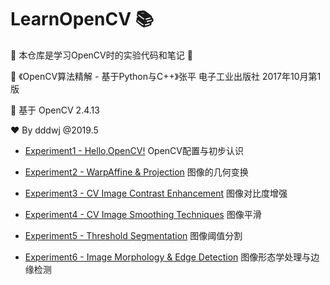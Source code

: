 # LearnOpenCV 📚

📝 本仓库是学习OpenCV时的实验代码和笔记 👀

📖 《OpenCV算法精解 - 基于Python与C++》张平 电子工业出版社 2017年10月第1版

📌 基于 OpenCV 2.4.13

❤️ By dddwj @2019.5

- [Experiment1 - Hello,OpenCV!](https://github.com/dddwj/LearnOpenCV/tree/master/exp1)  OpenCV配置与初步认识

- [Experiment2 - WarpAffine & Projection]([exp2](https://github.com/dddwj/LearnOpenCV/tree/master/exp2)) 图像的几何变换

- [Experiment3 - CV Image Contrast Enhancement](https://github.com/dddwj/LearnOpenCV/tree/master/exp3)  图像对比度增强
- [Experiment4 - CV Image Smoothing Techniques](https://github.com/dddwj/LearnOpenCV/tree/master/exp4)  图像平滑
- [Experiment5 - Threshold Segmentation](https://github.com/dddwj/LearnOpenCV/tree/master/exp5)  图像阈值分割
- [Experiment6 - Image Morphology & Edge Detection](https://github.com/dddwj/LearnOpenCV/tree/master/exp6)  图像形态学处理与边缘检测

